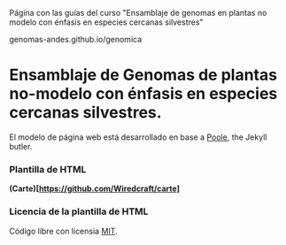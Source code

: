 Página con las guías del curso "Ensamblaje de genomas en plantas no modelo con énfasis en especies cercanas silvestres"

genomas-andes.github.io/genomica

# Ensamblaje de Genomas de plantas no-modelo con énfasis en especies cercanas silvestres.

El modelo de página web está desarrollado en base a [Poole](http://getpoole.com), the Jekyll butler.

### Plantilla de HTML
 **(Carte)[https://github.com/Wiredcraft/carte]** 

### Licencia de la plantilla de HTML
Código libre con licensia [MIT](LICENSE.md).
